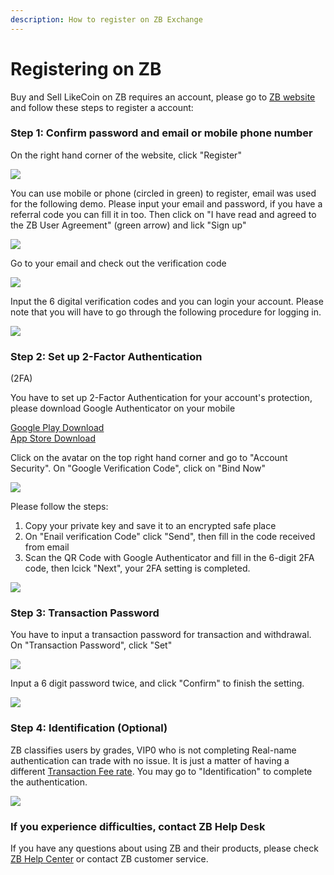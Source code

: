 ```yaml
---
description: How to register on ZB Exchange
---
```


# Registering on ZB

Buy and Sell LikeCoin on ZB requires an account, please go to [ZB website](https://www.zb.com/) and follow these steps to register a account:



### Step 1: Confirm password and email or mobile phone number

On the right hand corner of the website, click "Register"

![](../../.gitbook/assets/zb-01-en.png)

You can use mobile or phone \(circled in green\) to register, email was used for the following demo. Please input your email and password, if you have a referral code you can fill it in too. Then click on "I have read and agreed to the ZB User Agreement" \(green arrow\) and lick "Sign up"

![](../../.gitbook/assets/zb-02-en.png)

Go to your email and check out the verification code

![](../../.gitbook/assets/zb-03.png)

Input the 6 digital verification codes and you can login your account. Please note that you will have to go through the following procedure for logging in.

![](../../.gitbook/assets/zb-04-en.png)

### Step 2: Set up 2-Factor Authentication \(2FA\)

You have to set up 2-Factor Authentication for your account's protection, please download Google Authenticator on your mobile

[Google Play Download](https://play.google.com/store/apps/details?id=com.google.android.apps.authenticator2&hl=zh_TW)  
[App Store Download](https://apps.apple.com/hk/app/google-authenticator/id388497605)

Click on the avatar on the top right hand corner and go to "Account Security". On "Google Verification Code", click on "Bind Now"

![](../../.gitbook/assets/zb-06-en.png)

Please follow the steps:

1. Copy your private key and save it to an encrypted safe place
2. On "Enail verification Code" click "Send", then fill in the code received from email
3. Scan the QR Code with Google Authenticator and fill in the 6-digit 2FA code, then lcick "Next", your 2FA setting is completed.

![](../../.gitbook/assets/zb-07-en.png)

### Step 3: Transaction Password

You have to input a transaction password for transaction and withdrawal. On "Transaction Password", click "Set"

![](../../.gitbook/assets/zb-08-en.png)

Input a 6 digit password twice, and click "Confirm" to finish the setting.

![](../../.gitbook/assets/zb-09-en.png)

### Step 4: Identification \(Optional\)

ZB classifies users by grades, VIP0 who is not completing Real-name authentication can trade with no issue. It is just a matter of having a different [Transaction Fee rate](https://www.zb.com/help/rate). You may go to "Identification" to complete the authentication.

![](../../.gitbook/assets/zb-10-en.png)

### If you experience difficulties, contact ZB Help Desk

If you have any questions about using ZB and their products,  please check [ZB Help Center](https://www.zb.com/help/guides) or contact ZB customer service.

